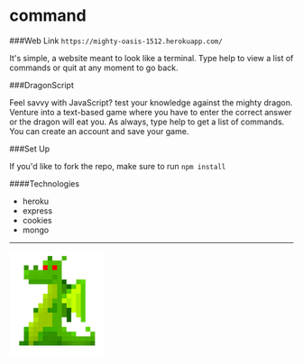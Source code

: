 # command

###Web Link
`https://mighty-oasis-1512.herokuapp.com/`

It's simple, a website meant to look like a terminal. Type help to view a list of commands or quit at any moment to go back.

###DragonScript

Feel savvy with JavaScript? test your knowledge against the mighty dragon.
Venture into a text-based game where you have to enter the correct answer or the dragon will eat you.
As always, type help to get a list of commands. You can create an account and save your game.

###Set Up

If you'd like to fork the repo, make sure to run `npm install`

####Technologies

* heroku
* express
* cookies
* mongo

___

![](/public/images/package.png)
